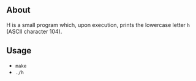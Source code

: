 ## About
H is a small program which, upon execution, prints the lowercase letter `h` (ASCII character 104).

## Usage
 - `make`
 - `./h`


